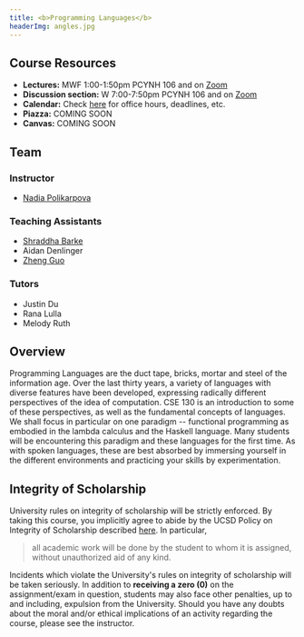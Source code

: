 ```yaml
---
title: <b>Programming Languages</b>
headerImg: angles.jpg
---
```


## Course Resources

- **Lectures:**             MWF 1:00-1:50pm PCYNH 106 and on [Zoom](https://ucsd.zoom.us/j/934813358)
- **Discussion section:**   W 7:00-7:50pm PCYNH 106 and on [Zoom](https://ucsd.zoom.us/j/934813358)
- **Calendar:**             Check [here](calendar.html) for office hours, deadlines, etc.
- **Piazza:**               COMING SOON
- **Canvas:**               COMING SOON

<!-- 
- **Piazza:**               Check [here](https://www.piazza.com/ucsd/spring2022/cse130/home) for announcement and discussions
- **Canvas:**               Check [here](https://canvas.ucsd.edu/courses/36670) for lecture recordings 
-->


## Team

### Instructor

* [Nadia Polikarpova](https://cseweb.ucsd.edu/~npolikarpova/)

### Teaching Assistants

* [Shraddha Barke](https://shraddhabarke.github.io/)
* Aidan Denlinger
* [Zheng Guo](https://aaronguo1996.github.io/)

### Tutors

* Justin Du
* Rana Lulla
* Melody Ruth

## Overview

Programming Languages are the duct tape, bricks, mortar
and steel of the information age. Over the last thirty
years, a variety of languages with diverse features have
been developed, expressing radically different perspectives
of the idea of computation. CSE 130 is an introduction to
some of these perspectives, as well as the fundamental concepts of
languages. We shall focus in particular on one paradigm -- functional
programming as embodied in the lambda calculus and the Haskell language. 
Many students will be encountering this
paradigm and these languages for the first time. As with
spoken languages, these are best absorbed by immersing yourself
in the different environments and practicing your skills by
experimentation.

## Integrity of Scholarship

University rules on integrity of scholarship will be strictly enforced. By
taking this course, you implicitly agree to abide by the UCSD Policy on
Integrity of Scholarship described [here](https://senate.ucsd.edu/Operating-Procedures/Senate-Manual/appendices/2).
In particular,

> all academic work will be done by the student to whom it is assigned,
> without unauthorized aid of any kind.

Incidents which violate the University's rules on integrity of scholarship
will be taken seriously.  In addition to **receiving a zero (0)** on the
assignment/exam in question, students may also face other penalties,
up to and including, expulsion from the University.  Should you have
any doubts about the moral and/or ethical implications of an activity
regarding the course, please see the instructor.